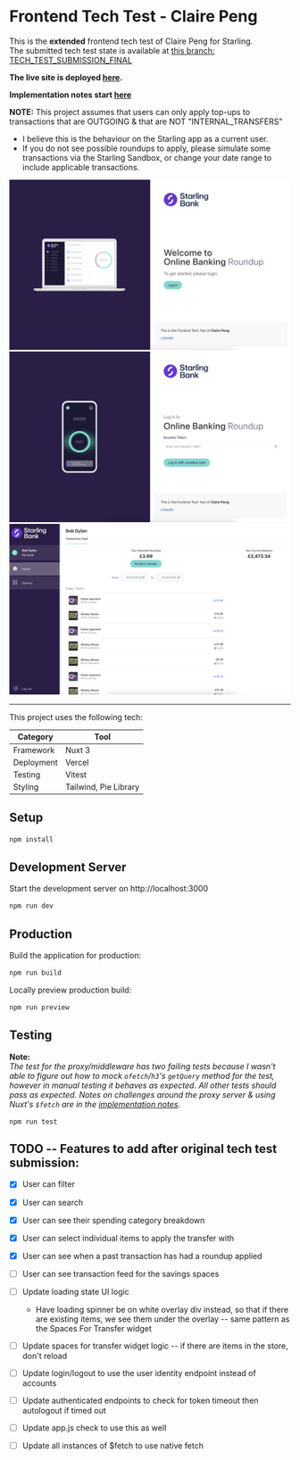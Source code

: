# Frontend Tech Test - Claire Peng

This is the **extended** frontend tech test of Claire Peng for Starling. <br>
The submitted tech test state is available at [this branch: TECH_TEST_SUBMISSION_FINAL](https://github.com/clairep94/starling-fe-tech-test/tree/TECH_TEST_SUBMISSION_FINAL)

**The live site is deployed [here](https://starling-fe-tech-test.vercel.app/spaces).**

**Implementation notes start [here](./tech-test-notes/Day1.md)**

**NOTE:**
This project assumes that users can only apply top-ups to transactions that are OUTGOING & that are NOT "INTERNAL_TRANSFERS"

- I believe this is the behaviour on the Starling app as a current user.
- If you do not see possible roundups to apply, please simulate some transactions via the Starling Sandbox, or change your date range to include applicable transactions.

<img src="./tech-test-notes/images/Landing.png"/>

<br>

<img src="./tech-test-notes/images/Login.png"/>

<br>

<img src="./tech-test-notes/images/Transaction Feed.png"/>

<br>

<hr>

This project uses the following tech:

| **Category** | **Tool**              |
| ------------ | --------------------- |
| Framework    | Nuxt 3                |
| Deployment   | Vercel                |
| Testing      | Vitest                |
| Styling      | Tailwind, Pie Library |

## Setup

```bash
npm install
```

## Development Server

Start the development server on http://localhost:3000

```bash
npm run dev
```

## Production

Build the application for production:

```bash
npm run build
```

Locally preview production build:

```bash
npm run preview
```

## Testing

**Note:** <br>
_The test for the proxy/middleware has two failing tests because I wasn't able to figure out how to mock `ofetch`/`h3`'s `getQuery` method for the test, however in manual testing it behaves as expected. All other tests should pass as expected. Notes on challenges around the proxy server & using Nuxt's `$fetch` are in the [implementation notes](./tech-test-notes/Day2.md)._

```
npm run test
```

## TODO -- Features to add after original tech test submission:

- [x] User can filter
- [x] User can search
- [x] User can see their spending category breakdown
- [x] User can select individual items to apply the transfer with
- [x] User can see when a past transaction has had a roundup applied
- [ ] User can see transaction feed for the savings spaces

- [ ] Update loading state UI logic
  - Have loading spinner be on white overlay div instead, so that if there are existing items, we see them under the overlay -- same pattern as the Spaces For Transfer widget
- [ ] Update spaces for transfer widget logic -- if there are items in the store, don't reload
- [ ] Update login/logout to use the user identity endpoint instead of accounts
- [ ] Update authenticated endpoints to check for token timeout then autologout if timed out
- [ ] Update app.js check to use this as well

- [ ] Update all instances of $fetch to use native fetch
